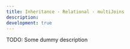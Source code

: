 ```yaml
---
title: Inheritance - Relational - multiJoins
description:
development: true
---
```


TODO: Some dummy description